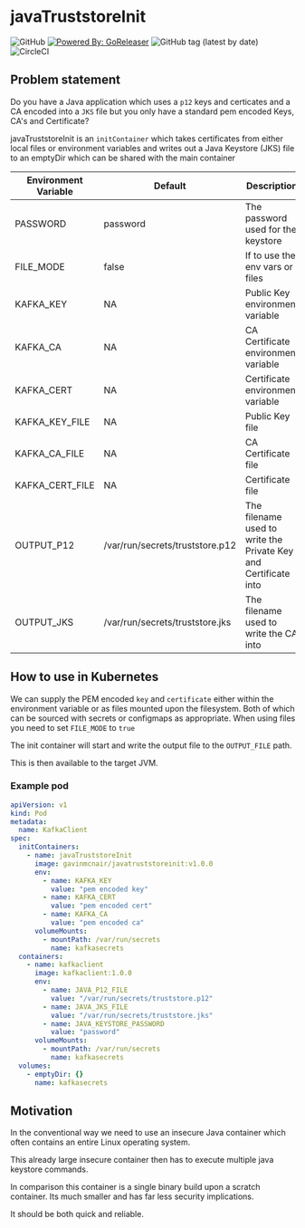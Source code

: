 # javaTruststoreInit

![GitHub](https://img.shields.io/github/license/gavinmcnair/javatruststoreinit)
[![Powered By: GoReleaser](https://img.shields.io/badge/powered%20by-goreleaser-green.svg)](https://github.com/goreleaser)
![GitHub tag (latest by date)](https://img.shields.io/github/v/tag/gavinmcnair/javatruststoreinit)
![CircleCI](https://img.shields.io/circleci/build/github/gavinmcnair/javaTruststoreInit/main?token=aab7daba901f49034a2fb9f61895b61114b13de9)


## Problem statement

Do you have a Java application which uses a `p12` keys and certicates and a CA encoded into a  `JKS` file but you only have a standard pem encoded Keys, CA's and Certificate?

javaTruststoreInit is an `initContainer` which takes certificates from either local files or environment variables and writes out a Java Keystore (JKS) file to an emptyDir which can be shared with the main container

| Environment Variable  | Default  | Description  |
|---|---|---|
| PASSWORD  | password  | The password used for the keystore|
| FILE_MODE  | false | If to use the env vars or files  |
| KAFKA_KEY  |  NA | Public Key environment variable |
| KAFKA_CA  |  NA | CA Certificate environment variable |
| KAFKA_CERT  |  NA | Certificate environment variable  |
| KAFKA_KEY_FILE  |  NA |  Public Key file |
| KAFKA_CA_FILE  |  NA | CA Certificate file |
| KAFKA_CERT_FILE  | NA  | Certificate file  |
| OUTPUT_P12  | /var/run/secrets/truststore.p12  | The filename used to write the Private Key and Certificate into |
| OUTPUT_JKS  | /var/run/secrets/truststore.jks  | The filename used to write the CA into |

## How to use in Kubernetes

We can supply the PEM encoded `key` and `certificate` either within the environment variable or as files mounted upon the filesystem. Both of which can be sourced with secrets or configmaps as appropriate. When using files you need to set `FILE_MODE` to `true`

The init container will start and write the output file to the `OUTPUT_FILE` path.

This is then available to the target JVM.

### Example pod

```yaml
apiVersion: v1
kind: Pod
metadata:
  name: KafkaClient
spec:
  initContainers:
    - name: javaTruststoreInit
      image: gavinmcnair/javatruststoreinit:v1.0.0
      env:
        - name: KAFKA_KEY
          value: "pem encoded key"
        - name: KAFKA_CERT
          value: "pem encoded cert"
        - name: KAFKA_CA
          value: "pem encoded ca"
      volumeMounts:
        - mountPath: /var/run/secrets
          name: kafkasecrets
  containers:
    - name: kafkaclient
      image: kafkaclient:1.0.0
      env:
        - name: JAVA_P12_FILE
          value: "/var/run/secrets/truststore.p12"
        - name: JAVA_JKS_FILE
          value: "/var/run/secrets/truststore.jks"
        - name: JAVA_KEYSTORE_PASSWORD
          value: "password"
      volumeMounts:
        - mountPath: /var/run/secrets
          name: kafkasecrets
  volumes:
    - emptyDir: {}
      name: kafkasecrets

```

## Motivation

In the conventional way we need to use an insecure Java container which often contains an entire Linux operating system. 

This already large insecure container then has to execute multiple java keystore commands.

In comparison this container is a single binary build upon a scratch container. Its much smaller and has far less security implications.

It should be both quick and reliable.
